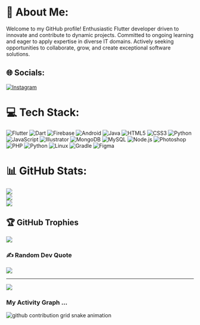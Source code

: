 # 💫 About Me:
Welcome to my GitHub profile!
Enthusiastic Flutter developer driven to innovate and contribute to dynamic projects. Committed to ongoing learning and eager to apply expertise in diverse IT domains. Actively seeking opportunities to collaborate, grow, and create exceptional software solutions.


## 🌐 Socials:
[![Instagram](https://img.shields.io/badge/Instagram-%23E4405F.svg?logo=Instagram&logoColor=white)](https://instagram.com/ugh.manan)

# 💻 Tech Stack:
![Flutter](https://img.shields.io/badge/Flutter-%2302569B.svg?style=plastic&logo=flutter&logoColor=white) ![Dart](https://img.shields.io/badge/Dart-%230175C2.svg?style=plastic&logo=dart&logoColor=white) ![Firebase](https://img.shields.io/badge/Firebase-%23039BE5.svg?style=plastic&logo=firebase) ![Android](https://img.shields.io/badge/Android-%233DDC84.svg?style=plastic&logo=android&logoColor=white) ![Java](https://img.shields.io/badge/Java-%23ED8B00.svg?style=plastic&logo=java&logoColor=white) ![HTML5](https://img.shields.io/badge/HTML5-%23E34F26.svg?style=plastic&logo=html5&logoColor=white) ![CSS3](https://img.shields.io/badge/CSS3-%231572B6.svg?style=plastic&logo=css3&logoColor=white) ![Python](https://img.shields.io/badge/Python-3670A0?style=plastic&logo=python&logoColor=ffdd54) ![JavaScript](https://img.shields.io/badge/JavaScript-%23323330.svg?style=plastic&logo=javascript&logoColor=%23F7DF1E) ![Illustrator](https://img.shields.io/badge/Illustrator-%23FF9A00.svg?style=plastic&logo=adobeillustrator&logoColor=white) ![MongoDB](https://img.shields.io/badge/MongoDB-%234ea94b.svg?style=plastic&logo=mongodb&logoColor=white) ![MySQL](https://img.shields.io/badge/MySQL-%2300f.svg?style=plastic&logo=mysql&logoColor=white) ![Node.js](https://img.shields.io/badge/Node.js-%23339933.svg?style=plastic&logo=node.js&logoColor=white) ![Photoshop](https://img.shields.io/badge/Photoshop-%2331A8FF.svg?style=plastic&logo=adobephotoshop&logoColor=white) ![PHP](https://img.shields.io/badge/PHP-%23777BB4.svg?style=plastic&logo=php&logoColor=white) ![Python](https://img.shields.io/badge/Python-%233776AB.svg?style=plastic&logo=python&logoColor=white) ![Linux](https://img.shields.io/badge/Linux-%23FCC624.svg?style=plastic&logo=linux&logoColor=black) ![Gradle](https://img.shields.io/badge/Gradle-%2302303A.svg?style=plastic&logo=gradle&logoColor=white) ![Figma](https://img.shields.io/badge/Figma-%23F24E1E.svg?style=plastic&logo=figma&logoColor=white)

# 📊 GitHub Stats:
![](https://github-readme-stats.vercel.app/api?username=Manan-kumar-pal&theme=dark&hide_border=false&include_all_commits=true&count_private=true)<br/>
![](https://github-readme-streak-stats.herokuapp.com/?user=Manan-kumar-pal&theme=dark&hide_border=false)<br/>
![](https://github-readme-stats.vercel.app/api/top-langs/?username=Manan-kumar-pal&theme=dark&hide_border=false&include_all_commits=true&count_private=true&layout=compact)

## 🏆 GitHub Trophies
![](https://github-profile-trophy.vercel.app/?username=Manan-kumar-pal&theme=dracula&no-frame=false&no-bg=true&margin-w=4)

### ✍️ Random Dev Quote
![](https://quotes-github-readme.vercel.app/api?type=horizontal&theme=radical)

---
[![](https://visitcount.itsvg.in/api?id=Manan-kumar-pal&icon=0&color=10)](https://visitcount.itsvg.in)

<!-- Proudly created with GPRM ( https://gprm.itsvg.in ) -->


### My Activity Graph ...

<picture>
  <source media="(prefers-color-scheme: dark)" srcset="https://raw.githubusercontent.com/Manan-kumar-pal/output/github-contribution-grid-snake-dark.svg">
  <source media="(prefers-color-scheme: light)" srcset="https://raw.githubusercontent.com/Manan-kumar-pal/output/github-contribution-grid-snake.svg">
  <img alt="github contribution grid snake animation" src="https://raw.githubusercontent.com/Manan-kumar-pal/output/github-contribution-grid-snake.svg">
</picture>
